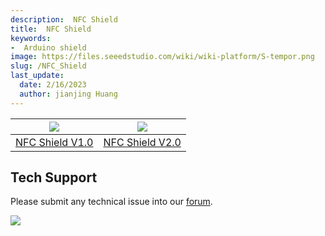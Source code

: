 ```yaml
---
description:  NFC Shield
title:  NFC Shield
keywords:
-  Arduino shield
image: https://files.seeedstudio.com/wiki/wiki-platform/S-tempor.png
slug: /NFC_Shield
last_update:
  date: 2/16/2023
  author: jianjing Huang
---
```

<!-- ---
name:  NFC Shield
category: Discontinued
bzurl:
oldwikiname: NFC_Shield
prodimagename:
bzprodimageurl:
surveyurl: https://www.research.net/r/NFC-Shield
sku:
tags:
--- -->

|![](https://files.seeedstudio.com/wiki/NFC_Shield/img/NFC_Shield1.bmp)|![](https://files.seeedstudio.com/wiki/NFC_Shield/img/NFCshield.jpg)|
|---|---|
|[NFC Shield V1.0](https://wiki.seeedstudio.com/NFC_Shield_V1.0/) |[NFC Shield V2.0](https://wiki.seeedstudio.com/NFC_Shield_V2.0/) |

## Tech Support

Please submit any technical issue into our [forum](https://forum.seeedstudio.com/). <br />
<p style={{textAlign: 'center'}}><a href="https://www.seeedstudio.com/act-4.html?utm_source=wiki&utm_medium=wikibanner&utm_campaign=newproducts" target="_blank"><img src="https://files.seeedstudio.com/wiki/Wiki_Banner/new_product.jpg" /></a></p>
